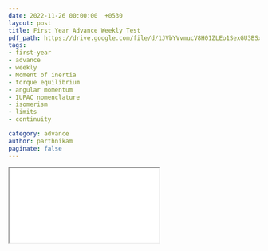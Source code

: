 ```yaml
---
date: 2022-11-26 00:00:00  +0530
layout: post
title: First Year Advance Weekly Test
pdf_path: https://drive.google.com/file/d/1JVbYVvmucV8H01ZLEo1SexGU3BSxzq22/preview?usp=sharing
tags: 
- first-year
- advance
- weekly
- Moment of inertia
- torque equilibrium
- angular momentum
- IUPAC nomenclature
- isomerism
- limits
- continuity

category: advance
author: parthnikam
paginate: false
---
```


<iframe class="embed-pdf" src="{{ page.pdf_path }}#toolbar=0" seamless="seamless" scrolling="no" style="overflow:hidden"></iframe>
